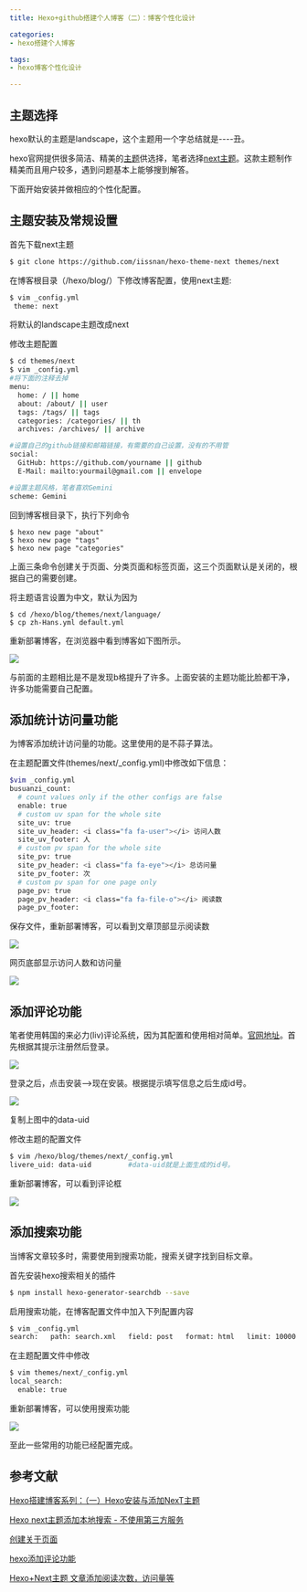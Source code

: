 ```yaml
---
title: Hexo+github搭建个人博客（二）：博客个性化设计

categories: 
- hexo搭建个人博客

tags:
- hexo博客个性化设计

---
```

## 主题选择
hexo默认的主题是landscape，这个主题用一个字总结就是----丑。

hexo官网提供很多简洁、精美的[主题](https://hexo.io/themes/)供选择，笔者选择[next主题](https://github.com/iissnan/hexo-theme-next)。这款主题制作精美而且用户较多，遇到问题基本上能够搜到解答。
<!-- more -->

下面开始安装并做相应的个性化配置。
## 主题安装及常规设置
首先下载next主题

``` bash
$ git clone https://github.com/iissnan/hexo-theme-next themes/next
```

在博客根目录（/hexo/blog/）下修改博客配置，使用next主题:

``` bash
$ vim _config.yml
 theme: next
```
将默认的landscape主题改成next

修改主题配置

``` bash
$ cd themes/next
$ vim _config.yml
#将下面的注释去掉
menu:
  home: / || home
  about: /about/ || user
  tags: /tags/ || tags
  categories: /categories/ || th
  archives: /archives/ || archive

#设置自己的github链接和邮箱链接，有需要的自己设置，没有的不用管
social:
  GitHub: https://github.com/yourname || github
  E-Mail: mailto:yourmail@gmail.com || envelope

#设置主题风格，笔者喜欢Gemini
scheme: Gemini     
```

回到博客根目录下，执行下列命令

``` 
$ hexo new page "about"
$ hexo new page "tags"
$ hexo new page "categories"
```
上面三条命令创建关于页面、分类页面和标签页面，这三个页面默认是关闭的，根据自己的需要创建。

将主题语言设置为中文，默认为因为
``` 
$ cd /hexo/blog/themes/next/language/
$ cp zh-Hans.yml default.yml
```

重新部署博客，在浏览器中看到博客如下图所示。

![](/images/next-page-1.png)

与前面的主题相比是不是发现b格提升了许多。上面安装的主题功能比脸都干净，许多功能需要自己配置。

## 添加统计访问量功能
为博客添加统计访问量的功能。这里使用的是不蒜子算法。

在主题配置文件(themes/next/_config.yml)中修改如下信息：

``` bash
$vim _config.yml
busuanzi_count:
  # count values only if the other configs are false
  enable: true
  # custom uv span for the whole site
  site_uv: true
  site_uv_header: <i class="fa fa-user"></i> 访问人数
  site_uv_footer: 人
  # custom pv span for the whole site
  site_pv: true
  site_pv_header: <i class="fa fa-eye"></i> 总访问量
  site_pv_footer: 次
  # custom pv span for one page only
  page_pv: true
  page_pv_header: <i class="fa fa-file-o"></i> 阅读数
  page_pv_footer:
```
保存文件，重新部署博客，可以看到文章顶部显示阅读数

![](/images/count-top.png)

网页底部显示访问人数和访问量

![](/images/count-bottom.png)

## 添加评论功能
笔者使用韩国的来必力(liv)评论系统，因为其配置和使用相对简单。[官网地址](https://livere.com/)。首先根据其提示注册然后登录。

![](/images/livere-install.png)

登录之后，点击安装—>现在安装。根据提示填写信息之后生成id号。

![](/images/livere-id.png)

复制上图中的data-uid

修改主题的配置文件

``` bash
$ vim /hexo/blog/themes/next/_config.yml
livere_uid: data-uid         #data-uid就是上面生成的id号。
```

重新部署博客，可以看到评论框

![](/images/livere-talk.png)
## 添加搜索功能
当博客文章较多时，需要使用到搜索功能，搜索关键字找到目标文章。

首先安装hexo搜索相关的插件

``` bash
$ npm install hexo-generator-searchdb --save
```

启用搜索功能，在博客配置文件中加入下列配置内容

``` bash
$ vim _config.yml
search:   path: search.xml   field: post   format: html   limit: 10000
```

在主题配置文件中修改

``` bash
$ vim themes/next/_config.yml
local_search:
  enable: true
```
重新部署博客，可以使用搜索功能

![](/images/search.png)

至此一些常用的功能已经配置完成。

## 参考文献
[Hexo搭建博客系列：（一）Hexo安装与添加NexT主题](https://www.jianshu.com/p/f6bf20c1e984)

[Hexo next主题添加本地搜索 - 不使用第三方服务
](http://hisen.me/20170407-Hexo%20next%E4%B8%BB%E9%A2%98%E6%B7%BB%E5%8A%A0%E6%9C%AC%E5%9C%B0%E6%90%9C%E7%B4%A2%20-%20%E4%B8%8D%E4%BD%BF%E7%94%A8%E7%AC%AC%E4%B8%89%E6%96%B9%E6%9C%8D%E5%8A%A1/)

[创建关于页面](https://github.com/iissnan/hexo-theme-next/wiki/%E5%88%9B%E5%BB%BA-%22%E5%85%B3%E4%BA%8E%E6%88%91%22-%E9%A1%B5%E9%9D%A2)

[hexo添加评论功能](https://blog.csdn.net/ganzhilin520/article/details/79048010)

[Hexo+Next主题 文章添加阅读次数，访问量等](https://blog.csdn.net/xr469786706/article/details/78166227)


